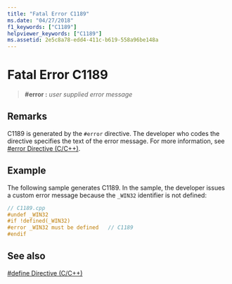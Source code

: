 ```yaml
---
title: "Fatal Error C1189"
ms.date: "04/27/2018"
f1_keywords: ["C1189"]
helpviewer_keywords: ["C1189"]
ms.assetid: 2e5c8a78-edd4-411c-b619-558a96be148a
---
```

# Fatal Error C1189

> **\#error :** *user supplied error message*

## Remarks

C1189 is generated by the `#error` directive. The developer who codes the directive specifies the text of the error message. For more information, see [#error Directive (C/C++)](../../preprocessor/hash-error-directive-c-cpp.md).

## Example

The following sample generates C1189. In the sample, the developer issues a custom error message because the `_WIN32` identifier is not defined:

```cpp
// C1189.cpp
#undef _WIN32
#if !defined(_WIN32)
#error _WIN32 must be defined   // C1189
#endif
```

## See also

[#define Directive (C/C++)](../../preprocessor/hash-define-directive-c-cpp.md)